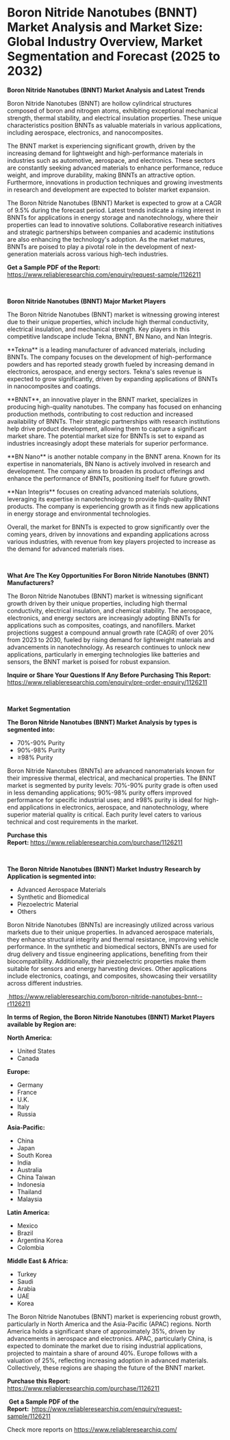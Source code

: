 <p><h1>Boron Nitride Nanotubes (BNNT) Market Analysis and Market Size: Global Industry Overview, Market Segmentation and Forecast (2025 to 2032)</h1></p><p><strong>Boron Nitride Nanotubes (BNNT) Market Analysis and Latest Trends</strong></p>
<p><p>Boron Nitride Nanotubes (BNNT) are hollow cylindrical structures composed of boron and nitrogen atoms, exhibiting exceptional mechanical strength, thermal stability, and electrical insulation properties. These unique characteristics position BNNTs as valuable materials in various applications, including aerospace, electronics, and nanocomposites.</p><p>The BNNT market is experiencing significant growth, driven by the increasing demand for lightweight and high-performance materials in industries such as automotive, aerospace, and electronics. These sectors are constantly seeking advanced materials to enhance performance, reduce weight, and improve durability, making BNNTs an attractive option. Furthermore, innovations in production techniques and growing investments in research and development are expected to bolster market expansion.</p><p>The Boron Nitride Nanotubes (BNNT) Market is expected to grow at a CAGR of 9.5% during the forecast period. Latest trends indicate a rising interest in BNNTs for applications in energy storage and nanotechnology, where their properties can lead to innovative solutions. Collaborative research initiatives and strategic partnerships between companies and academic institutions are also enhancing the technology's adoption. As the market matures, BNNTs are poised to play a pivotal role in the development of next-generation materials across various high-tech industries.</p></p>
<p><strong>Get a Sample PDF of the Report:&nbsp;</strong> <a href="https://www.reliableresearchiq.com/enquiry/request-sample/1126211?utm_campaign=2336&utm_medium=2&utm_source=Github&utm_content=ia&utm_term=02042025&utm_id=boron-nitride-nanotubes-bnnt">https://www.reliableresearchiq.com/enquiry/request-sample/1126211</a></p>
<p>&nbsp;</p>
<p><strong>Boron Nitride Nanotubes (BNNT) Major Market Players</strong></p>
<p><p>The Boron Nitride Nanotubes (BNNT) market is witnessing growing interest due to their unique properties, which include high thermal conductivity, electrical insulation, and mechanical strength. Key players in this competitive landscape include Tekna, BNNT, BN Nano, and Nan Integris. </p><p>**Tekna** is a leading manufacturer of advanced materials, including BNNTs. The company focuses on the development of high-performance powders and has reported steady growth fueled by increasing demand in electronics, aerospace, and energy sectors. Tekna's sales revenue is expected to grow significantly, driven by expanding applications of BNNTs in nanocomposites and coatings.</p><p>**BNNT**, an innovative player in the BNNT market, specializes in producing high-quality nanotubes. The company has focused on enhancing production methods, contributing to cost reduction and increased availability of BNNTs. Their strategic partnerships with research institutions help drive product development, allowing them to capture a significant market share. The potential market size for BNNTs is set to expand as industries increasingly adopt these materials for superior performance.</p><p>**BN Nano** is another notable company in the BNNT arena. Known for its expertise in nanomaterials, BN Nano is actively involved in research and development. The company aims to broaden its product offerings and enhance the performance of BNNTs, positioning itself for future growth.</p><p>**Nan Integris** focuses on creating advanced materials solutions, leveraging its expertise in nanotechnology to provide high-quality BNNT products. The company is experiencing growth as it finds new applications in energy storage and environmental technologies.</p><p>Overall, the market for BNNTs is expected to grow significantly over the coming years, driven by innovations and expanding applications across various industries, with revenue from key players projected to increase as the demand for advanced materials rises.</p></p>
<p>&nbsp;</p>
<p><strong>What Are The Key Opportunities For Boron Nitride Nanotubes (BNNT) Manufacturers?</strong></p>
<p><p>The Boron Nitride Nanotubes (BNNT) market is witnessing significant growth driven by their unique properties, including high thermal conductivity, electrical insulation, and chemical stability. The aerospace, electronics, and energy sectors are increasingly adopting BNNTs for applications such as composites, coatings, and nanofillers. Market projections suggest a compound annual growth rate (CAGR) of over 20% from 2023 to 2030, fueled by rising demand for lightweight materials and advancements in nanotechnology. As research continues to unlock new applications, particularly in emerging technologies like batteries and sensors, the BNNT market is poised for robust expansion.</p></p>
<p><strong>Inquire or Share Your Questions If Any Before Purchasing This Report:</strong> <a href="https://www.reliableresearchiq.com/enquiry/pre-order-enquiry/1126211?utm_campaign=2336&utm_medium=2&utm_source=Github&utm_content=ia&utm_term=02042025&utm_id=boron-nitride-nanotubes-bnnt">https://www.reliableresearchiq.com/enquiry/pre-order-enquiry/1126211</a></p>
<p>&nbsp;</p>
<p><strong>Market Segmentation</strong></p>
<p><strong>The Boron Nitride Nanotubes (BNNT) Market Analysis by types is segmented into:</strong></p>
<p><ul><li>70%-90% Purity</li><li>90%-98% Purity</li><li>≥98% Purity</li></ul></p>
<p><p>Boron Nitride Nanotubes (BNNTs) are advanced nanomaterials known for their impressive thermal, electrical, and mechanical properties. The BNNT market is segmented by purity levels: 70%-90% purity grade is often used in less demanding applications; 90%-98% purity offers improved performance for specific industrial uses; and ≥98% purity is ideal for high-end applications in electronics, aerospace, and nanotechnology, where superior material quality is critical. Each purity level caters to various technical and cost requirements in the market.</p></p>
<p><strong>Purchase this Report:&nbsp;</strong><a href="https://www.reliableresearchiq.com/purchase/1126211?utm_campaign=2336&utm_medium=2&utm_source=Github&utm_content=ia&utm_term=02042025&utm_id=boron-nitride-nanotubes-bnnt">https://www.reliableresearchiq.com/purchase/1126211</a></p>
<p>&nbsp;</p>
<p><strong>The Boron Nitride Nanotubes (BNNT) Market Industry Research by Application is segmented into:</strong></p>
<p><ul><li>Advanced Aerospace Materials</li><li>Synthetic and Biomedical</li><li>Piezoelectric Material</li><li>Others</li></ul></p>
<p><p>Boron Nitride Nanotubes (BNNTs) are increasingly utilized across various markets due to their unique properties. In advanced aerospace materials, they enhance structural integrity and thermal resistance, improving vehicle performance. In the synthetic and biomedical sectors, BNNTs are used for drug delivery and tissue engineering applications, benefiting from their biocompatibility. Additionally, their piezoelectric properties make them suitable for sensors and energy harvesting devices. Other applications include electronics, coatings, and composites, showcasing their versatility across different industries.</p></p>
<p><a href="https://www.reliableresearchiq.com/boron-nitride-nanotubes-bnnt--r1126211?utm_campaign=2336&utm_medium=2&utm_source=Github&utm_content=ia&utm_term=02042025&utm_id=boron-nitride-nanotubes-bnnt">&nbsp;https://www.reliableresearchiq.com/boron-nitride-nanotubes-bnnt--r1126211</a></p>
<p><strong>In terms of Region, the Boron Nitride Nanotubes (BNNT) Market Players available by Region are:</strong></p>
<p>
    <p> <strong> North America: </strong>
        <ul>
            <li>United States</li>
            <li>Canada</li>
        </ul>
        </p> 
    <p> <strong> Europe: </strong>
        <ul>
            <li>Germany</li>
            <li>France</li>
            <li>U.K.</li>
            <li>Italy</li>
            <li>Russia</li>
        </ul>
        </p> 
    <p> <strong> Asia-Pacific: </strong>
        <ul>
            <li>China</li>
            <li>Japan</li>
            <li>South Korea</li>
            <li>India</li>
            <li>Australia</li>
            <li>China Taiwan</li>
            <li>Indonesia</li>
            <li>Thailand</li>
            <li>Malaysia</li>
        </ul>
        </p> 
    <p> <strong> Latin America: </strong>
        <ul>
            <li>Mexico</li>
            <li>Brazil</li>
            <li>Argentina Korea</li>
            <li>Colombia</li>
        </ul>
        </p> 
    <p> <strong> Middle East & Africa: </strong>
        <ul>
            <li>Turkey</li>
            <li>Saudi</li>
            <li>Arabia</li>
            <li>UAE</li>
            <li>Korea</li>
        </ul>
    </p>
    </p>
<p><p>The Boron Nitride Nanotubes (BNNT) market is experiencing robust growth, particularly in North America and the Asia-Pacific (APAC) regions. North America holds a significant share of approximately 35%, driven by advancements in aerospace and electronics. APAC, particularly China, is expected to dominate the market due to rising industrial applications, projected to maintain a share of around 40%. Europe follows with a valuation of 25%, reflecting increasing adoption in advanced materials. Collectively, these regions are shaping the future of the BNNT market.</p></p>
<p><strong>Purchase this Report: </strong><a href="https://www.reliableresearchiq.com/purchase/1126211?utm_campaign=2336&utm_medium=2&utm_source=Github&utm_content=ia&utm_term=02042025&utm_id=boron-nitride-nanotubes-bnnt">https://www.reliableresearchiq.com/purchase/1126211</a></p>
<p>&nbsp;<strong>Get a Sample PDF of the Report:&nbsp;&nbsp;</strong><a href="https://www.reliableresearchiq.com/enquiry/request-sample/1126211?utm_campaign=2336&utm_medium=2&utm_source=Github&utm_content=ia&utm_term=02042025&utm_id=boron-nitride-nanotubes-bnnt">https://www.reliableresearchiq.com/enquiry/request-sample/1126211</a></p>
<p><strong></strong></p>
<p>Check more reports on <a href="https://www.reliableresearchiq.com/?utm_campaign=2336&utm_medium=2&utm_source=Github&utm_content=ia&utm_term=02042025&utm_id=boron-nitride-nanotubes-bnnt">https://www.reliableresearchiq.com/</a></p>